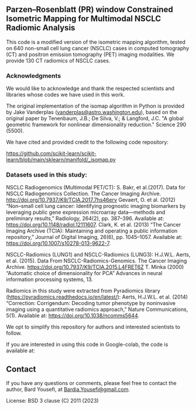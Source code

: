 
## Parzen–Rosenblatt (PR) window Constrained Isometric Mapping for Multimodal NSCLC Radiomic Analysis 

This code is a modified version of the isometric mapping algorithm, tested on 640 non-small cell lung cancer (NSCLC) cases in computed tomography (CT) and positron emission tomography (PET) imaging modalities. We provide 130 CT radiomics of NSCLC cases.

### Acknowledgments
We would like to acknowledge and thank the respected scientists and libraries whose codes we have used in this work.

The original implementation of the isomap algorithm in Python is provided by Jake Vanderplas (vanderplas@astro.washington.edu), based on the original paper by Tenenbaum, J.B.; De Silva, V.; & Langford, J.C. "A global geometric framework for nonlinear dimensionality reduction." Science 290 (5500).

We have cited and provided credit to the following code repository:

https://github.com/scikit-learn/scikit-learn/blob/main/sklearn/manifold/_isomap.py


### Datasets used in this study:

NSCLC Radiogenomics (Multimodal PET/CT):
S. Bakr, et al.(2017). Data for NSCLC Radiogenomics Collection. The Cancer Imaging Archive. http://doi.org/10.7937/K9/TCIA.2017.7hs46erv
Gevaert, O. et al. (2012) “Non–small cell lung cancer: Identifying prognostic imaging biomarkers by leveraging public gene expression microarray data—methods and preliminary results,” Radiology, 264(2), pp. 387–396. Available at: https://doi.org/10.1148/radiol.12111607. 
Clark, K. et al. (2013) “The Cancer Imaging Archive (TCIA): Maintaining and operating a public information repository,” Journal of Digital Imaging, 26(6), pp. 1045–1057. Available at: https://doi.org/10.1007/s10278-013-9622-7. 

NSCLC-Radiomics (LUNG1) and NSCLC-Radiomics (LUNG3): 
H.J.W.L. Aerts, et al. (2015). Data From NSCLC-Radiomics-Genomics. The Cancer Imaging Archive. https://doi.org/10.7937/K9/TCIA.2015.L4FRET6Z
T. Minka (2000) “Automatic choice of dimensionality for PCA” Advances in neural information processing systems, 13.

Radiomics in this study were extracted from Pyradiomics library (https://pyradiomics.readthedocs.io/en/latest/):
Aerts, H.J.W.L. et al. (2014) “Correction: Corrigendum: Decoding tumor phenotype by noninvasive imaging using a quantitative radiomics approach,” Nature Communications, 5(1). Available at: https://doi.org/10.1038/ncomms5644. 

We opt to simplify this repository for authors and interested scientists to follow.

If you are interested in using this code in Google-colab, the code is available at: 


## Contact
If you have any questions or comments, please feel free to contact the author, Bard Yousefi, at Bardia.Yousefi@gmail.com.


License: BSD 3 clause (C) 2011 (2023)
 
